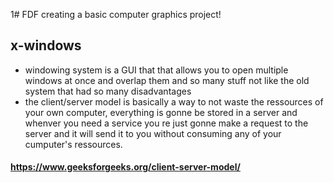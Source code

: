 1# FDF
creating a basic computer graphics project!
## x-windows
- windowing system is a GUI that that allows you to open multiple windows at once and overlap them and so many stuff not like the old system that had so many disadvantages
- the client/server model is basically a way to not waste the ressources of your own computer, everything
is gonne be stored in a server and whenver you need a service you re just gonne make a request to the server and it will send it to you without consuming any of your cumputer's ressources. 
#### https://www.geeksforgeeks.org/client-server-model/
